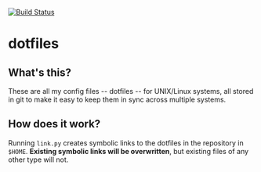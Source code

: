 [![Build Status](https://travis-ci.org/oyvindio/dotfiles.svg?branch=master)](https://travis-ci.org/oyvindio/dotfiles)

dotfiles
========

What's this?
--------------------------------
These are all my config files -- dotfiles -- for UNIX/Linux systems, all stored in git to make it easy to keep them in sync across multiple systems.

How does it work?
-----------------
Running `link.py` creates symbolic links to the dotfiles in the repository in `$HOME`. **Existing symbolic links will be overwritten**, but existing files of any other type will not.
